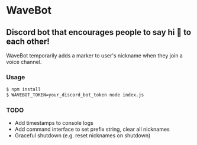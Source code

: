 # WaveBot
## Discord bot that encourages people to say hi 👋 to each other!

WaveBot temporarily adds a marker to user's nickname when they join a voice channel.

### Usage
```bash
$ npm install
$ WAVEBOT_TOKEN=your_discord_bot_token node index.js
```

### TODO
* Add timestamps to console logs
* Add command interface to set prefix string, clear all nicknames
* Graceful shutdown (e.g. reset nicknames on shutdown)